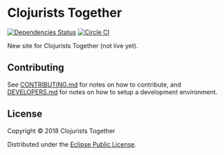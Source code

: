 # Clojurists Together

[![Dependencies Status](https://versions.deps.co/clojurists-together/clojuriststogether.org/status.svg)](https://versions.deps.co/clojurists-together/clojuriststogether.org)
[![Circle CI](https://circleci.com/gh/clojurists-together/clojuriststogether.org.svg?style=svg)](https://circleci.com/gh/clojurists-together/clojuriststogether.org)

New site for Clojurists Together (not live yet).

## Contributing

See [CONTRIBUTING.md](/CONTRIBUTING.md) for notes on how to contribute, and [DEVELOPERS.md](/DEVELOPERS.md) for notes on how to setup a development environment. 

## License

Copyright © 2018 Clojurists Together

Distributed under the [Eclipse Public License](http://opensource.org/licenses/eclipse-1.0).
